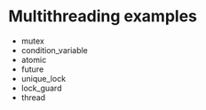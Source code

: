 # Multithreading examples
- mutex
- condition_variable
- atomic
- future
- unique_lock
- lock_guard
- thread
